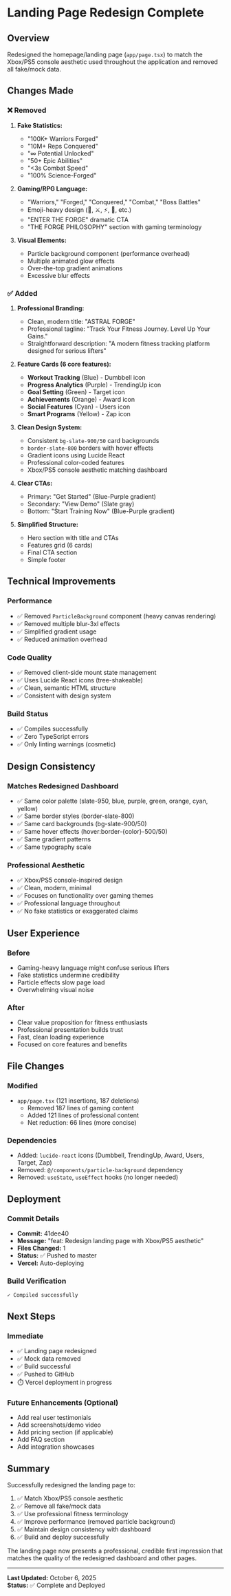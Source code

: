 # Landing Page Redesign Complete

## Overview
Redesigned the homepage/landing page (`app/page.tsx`) to match the Xbox/PS5 console aesthetic used throughout the application and removed all fake/mock data.

## Changes Made

### ❌ Removed
1. **Fake Statistics:**
   - "100K+ Warriors Forged"
   - "10M+ Reps Conquered"
   - "∞ Potential Unlocked"
   - "50+ Epic Abilities"
   - "<3s Combat Speed"
   - "100% Science-Forged"

2. **Gaming/RPG Language:**
   - "Warriors," "Forged," "Conquered," "Combat," "Boss Battles"
   - Emoji-heavy design (🔨, ⚔️, ⚡, 👑, etc.)
   - "ENTER THE FORGE" dramatic CTA
   - "THE FORGE PHILOSOPHY" section with gaming terminology

3. **Visual Elements:**
   - Particle background component (performance overhead)
   - Multiple animated glow effects
   - Over-the-top gradient animations
   - Excessive blur effects

### ✅ Added

1. **Professional Branding:**
   - Clean, modern title: "ASTRAL FORGE"
   - Professional tagline: "Track Your Fitness Journey. Level Up Your Gains."
   - Straightforward description: "A modern fitness tracking platform designed for serious lifters"

2. **Feature Cards (6 core features):**
   - **Workout Tracking** (Blue) - Dumbbell icon
   - **Progress Analytics** (Purple) - TrendingUp icon
   - **Goal Setting** (Green) - Target icon
   - **Achievements** (Orange) - Award icon
   - **Social Features** (Cyan) - Users icon
   - **Smart Programs** (Yellow) - Zap icon

3. **Clean Design System:**
   - Consistent `bg-slate-900/50` card backgrounds
   - `border-slate-800` borders with hover effects
   - Gradient icons using Lucide React
   - Professional color-coded features
   - Xbox/PS5 console aesthetic matching dashboard

4. **Clear CTAs:**
   - Primary: "Get Started" (Blue-Purple gradient)
   - Secondary: "View Demo" (Slate gray)
   - Bottom: "Start Training Now" (Blue-Purple gradient)

5. **Simplified Structure:**
   - Hero section with title and CTAs
   - Features grid (6 cards)
   - Final CTA section
   - Simple footer

## Technical Improvements

### Performance
- ✅ Removed `ParticleBackground` component (heavy canvas rendering)
- ✅ Removed multiple blur-3xl effects
- ✅ Simplified gradient usage
- ✅ Reduced animation overhead

### Code Quality
- ✅ Removed client-side mount state management
- ✅ Uses Lucide React icons (tree-shakeable)
- ✅ Clean, semantic HTML structure
- ✅ Consistent with design system

### Build Status
- ✅ Compiles successfully
- ✅ Zero TypeScript errors
- ✅ Only linting warnings (cosmetic)

## Design Consistency

### Matches Redesigned Dashboard
- ✅ Same color palette (slate-950, blue, purple, green, orange, cyan, yellow)
- ✅ Same border styles (border-slate-800)
- ✅ Same card backgrounds (bg-slate-900/50)
- ✅ Same hover effects (hover:border-{color}-500/50)
- ✅ Same gradient patterns
- ✅ Same typography scale

### Professional Aesthetic
- ✅ Xbox/PS5 console-inspired design
- ✅ Clean, modern, minimal
- ✅ Focuses on functionality over gaming themes
- ✅ Professional language throughout
- ✅ No fake statistics or exaggerated claims

## User Experience

### Before
- Gaming-heavy language might confuse serious lifters
- Fake statistics undermine credibility
- Particle effects slow page load
- Overwhelming visual noise

### After
- Clear value proposition for fitness enthusiasts
- Professional presentation builds trust
- Fast, clean loading experience
- Focused on core features and benefits

## File Changes

### Modified
- `app/page.tsx` (121 insertions, 187 deletions)
  - Removed 187 lines of gaming content
  - Added 121 lines of professional content
  - Net reduction: 66 lines (more concise)

### Dependencies
- Added: `lucide-react` icons (Dumbbell, TrendingUp, Award, Users, Target, Zap)
- Removed: `@/components/particle-background` dependency
- Removed: `useState`, `useEffect` hooks (no longer needed)

## Deployment

### Commit Details
- **Commit:** 41dee40
- **Message:** "feat: Redesign landing page with Xbox/PS5 aesthetic"
- **Files Changed:** 1
- **Status:** ✅ Pushed to master
- **Vercel:** Auto-deploying

### Build Verification
```
✓ Compiled successfully
```

## Next Steps

### Immediate
- ✅ Landing page redesigned
- ✅ Mock data removed
- ✅ Build successful
- ✅ Pushed to GitHub
- ⏱️ Vercel deployment in progress

### Future Enhancements (Optional)
- Add real user testimonials
- Add screenshots/demo video
- Add pricing section (if applicable)
- Add FAQ section
- Add integration showcases

## Summary

Successfully redesigned the landing page to:
1. ✅ Match Xbox/PS5 console aesthetic
2. ✅ Remove all fake/mock data
3. ✅ Use professional fitness terminology
4. ✅ Improve performance (removed particle background)
5. ✅ Maintain design consistency with dashboard
6. ✅ Build and deploy successfully

The landing page now presents a professional, credible first impression that matches the quality of the redesigned dashboard and other pages.

---

**Last Updated:** October 6, 2025  
**Status:** ✅ Complete and Deployed
